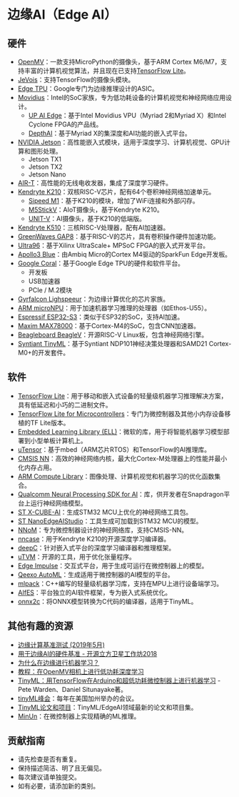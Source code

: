 # 边缘AI（Edge AI）

## 硬件

- [OpenMV](http://docs.openmv.io)：一款支持MicroPython的摄像头，基于ARM Cortex M6/M7，支持丰富的计算机视觉算法，并且现在已支持[TensorFlow Lite](https://openmv.io/blogs/news/tensorflow-lite-and-person-detection)。
- [JeVois](http://jevois.org/)：支持TensorFlow的摄像头模块。
- [Edge TPU](https://cloud.google.com/edge-tpu/)：Google专门为边缘推理设计的ASIC。
- [Movidius](https://www.movidius.com)：Intel的SoC家族，专为低功耗设备的计算机视觉和神经网络应用设计。
  - [UP AI Edge](https://up-shop.org/25-up-ai-edge)：基于Intel Movidius VPU（Myriad 2和Myriad X）和Intel Cyclone FPGA的产品线。
  - [DepthAI](https://www.crowdsupply.com/luxonis/depthai)：基于Myriad X的集深度和AI功能的嵌入式平台。
- [NVIDIA Jetson](https://www.nvidia.com/en-us/autonomous-machines/embedded-systems/)：高性能嵌入式模块，适用于深度学习、计算机视觉、GPU计算和图形处理。
  - Jetson TX1
  - Jetson TX2
  - Jetson Nano
- [AIR-T](https://www.crowdsupply.com/deepwave-digital/air-t)：高性能的无线电收发器，集成了深度学习硬件。
- [Kendryte K210](https://canaan.io/product/kendryteai)：双核RISC-V芯片，配有64个卷积神经网络加速单元。
  - [Sipeed M1](http://en.dan.sipeed.com/)：基于K210的模块，增加了WiFi连接和外部闪存。
  - [M5StickV](https://docs.m5stack.com/#/en/core/m5stickv)：AIoT摄像头，基于Kendryte K210。
  - [UNIT-V](https://docs.m5stack.com/#/en/unit/unitv)：AI摄像头，基于K210的低端版。
- [Kendryte K510](https://canaan.io/product/kendryteai)：三核RISC-V处理器，配有AI加速器。
- [GreenWaves GAP8](https://greenwaves-technologies.com/en/gap8-product/)：基于RISC-V的芯片，具有卷积操作硬件加速功能。
- [Ultra96](https://www.96boards.ai/products/ultra96/)：基于Xilinx UltraScale+ MPSoC FPGA的嵌入式开发平台。
- [Apollo3 Blue](https://www.sparkfun.com/products/15170)：由Ambiq Micro的Cortex M4驱动的SparkFun Edge开发板。
- [Google Coral](https://coral.ai/)：基于Google Edge TPU的硬件和软件平台。
  - 开发板
  - USB加速器
  - PCIe / M.2模块
- [Gyrfalcon Lighspeeur](https://www.gyrfalcontech.ai/solutions/)：为边缘计算优化的芯片家族。
- [ARM microNPU](https://www.arm.com/products/silicon-ip-cpu/machine-learning/ethos-u55)：用于加速机器学习推理的处理器（如Ethos-U55）。
- [Espressif ESP32-S3](https://www.espressif.com/en/products/socs/esp32-s3)：类似于ESP32的SoC，支持AI加速。
- [Maxim MAX78000](https://www.maximintegrated.com/en/products/microcontrollers/MAX78000.html)：基于Cortex-M4的SoC，包含CNN加速器。
- [Beagleboard BeagleV](https://beagleboard.org/beaglev)：开源RISC-V Linux板，包含神经网络引擎。
- [Syntiant TinyML](https://www.syntiant.com/tinyml)：基于Syntiant NDP101神经决策处理器和SAMD21 Cortex-M0+的开发套件。

## 软件

- [TensorFlow Lite](https://www.tensorflow.org/lite/)：用于移动和嵌入式设备的轻量级机器学习推理解决方案，具有低延迟和小巧的二进制文件。
- [TensorFlow Lite for Microcontrollers](https://www.tensorflow.org/lite/microcontrollers)：专门为微控制器及其他小内存设备移植的TF Lite版本。
- [Embedded Learning Library (ELL)](https://github.com/Microsoft/ELL)：微软的库，用于将智能机器学习模型部署到小型单板计算机上。
- [uTensor](https://github.com/uTensor/uTensor)：基于mbed（ARM芯片RTOS）和TensorFlow的AI推理库。
- [CMSIS NN](https://arm-software.github.io/CMSIS_5/NN/html/index.html)：高效的神经网络内核，最大化Cortex-M处理器上的性能并最小化内存占用。
- [ARM Compute Library](https://developer.arm.com/technologies/compute-library)：图像处理、计算机视觉和机器学习的优化函数集合。
- [Qualcomm Neural Processing SDK for AI](https://developer.qualcomm.com/software/qualcomm-neural-processing-sdk)：库，供开发者在Snapdragon平台上运行神经网络模型。
- [ST X-CUBE-AI](https://www.st.com/en/embedded-software/x-cube-ai.html)：生成STM32 MCU上优化的神经网络工具包。
- [ST NanoEdgeAIStudio](https://www.st.com/content/st_com/en/campaigns/nanoedgeaistudio.html)：工具生成可加载到STM32 MCU的模型。
- [NNoM](https://github.com/majianjia/nnom)：专为微控制器设计的神经网络库，支持CMSIS-NN。
- [nncase](https://github.com/kendryte/nncase)：用于Kendryte K210的开源深度学习编译器。
- [deepC](https://github.com/ai-techsystems/dnnCompiler)：针对嵌入式平台的深度学习编译器和推理框架。
- [uTVM](https://tvm.apache.org/2020/06/04/tinyml-how-tvm-is-taming-tiny)：开源的工具，用于优化张量程序。
- [Edge Impulse](https://edgeimpulse.com/)：交互式平台，用于生成可运行在微控制器上的模型。
- [Qeexo AutoML](https://qeexo.com/ml-platform/)：生成适用于微控制器的AI模型的平台。
- [mlpack](https://www.mlpack.org)：C++编写的轻量级机器学习库，支持在MPU上进行设备端学习。
- [AIfES](https://github.com/Fraunhofer-IMS/AIfES_for_Arduino)：平台独立的AI软件框架，专为嵌入式系统优化。
- [onnx2c](https://github.com/kraiskil/onnx2c)：将ONNX模型转换为C代码的编译器，适用于TinyML。

## 其他有趣的资源

- [边缘计算基准测试 (2019年5月)](https://medium.com/@aallan/benchmarking-edge-computing-ce3f13942245)
- [用于边缘AI的硬件基准 - 开源立方卫星工作坊2018](https://github.com/crespum/oscw18-edge-ai)
- [为什么在边缘进行机器学习？](https://towardsdatascience.com/why-machine-learning-on-the-edge-92fac32105e6)
- [教程：在OpenMV相机上进行低功耗深度学习](https://community.arm.com/innovation/b/blog/posts/low-power-deep-learning-on-openmv-cam)
- [TinyML：用TensorFlow在Arduino和超低功耗微控制器上进行机器学习](http://shop.oreilly.com/product/0636920254508.do) - Pete Warden、Daniel Situnayake著。
- [tinyML峰会](https://www.tinymlsummit.org/)：每年在美国加州举办的会议。
- [TinyML论文和项目](https://github.com/gigwegbe/tinyml-papers-and-projects)：TinyML/EdgeAI领域最新的论文和项目集。
- [MinUn](https://github.com/ShikharJ/MinUn)：在微控制器上实现精确的ML推理。

## 贡献指南

- 请先检查是否有重复。
- 保持描述简洁、明了且无偏见。
- 每次建议请单独提交。
- 如有必要，请添加新的类别。

